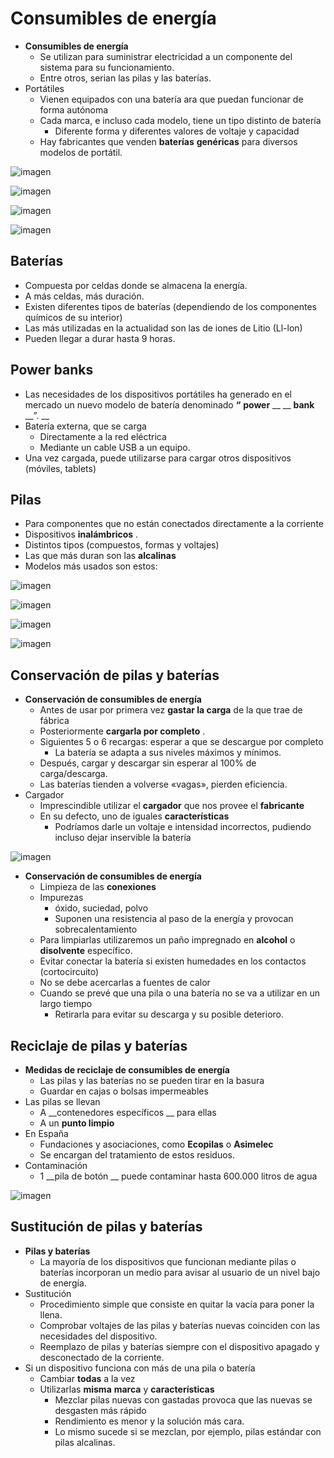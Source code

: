 # Consumibles de energía

* __Consumibles de energía__
  * Se utilizan para suministrar electricidad a un componente del sistema para su funcionamiento\.
  * Entre otros, serian las pilas y las baterías\.
* Portátiles
  * Vienen equipados con una batería ara que puedan funcionar de forma autónoma
  * Cada marca, e incluso cada modelo, tiene un tipo distinto de batería
    * Diferente forma y diferentes valores de voltaje y capacidad
  * Hay fabricantes que venden  __baterías__   __genéricas__  para diversos modelos de portátil\.

![imagen](img/15_Elementos_consumibles12.jpg)

![imagen](img/15_Elementos_consumibles13.jpg)

![imagen](img/15_Elementos_consumibles14.jpg)

![imagen](img/15_Elementos_consumibles15.jpg)

## Baterías

  * Compuesta por celdas donde se almacena la energía\.
  * A más celdas, más duración\.
  * Existen diferentes tipos de baterías \(dependiendo de los componentes químicos de su interior\)
  * Las más utilizadas en la actualidad son las de iones de Litio \(Ll\-lon\)
  * Pueden llegar a durar hasta 9 horas\.

## Power banks

  * Las necesidades de los dispositivos portátiles ha generado en el mercado un nuevo modelo de batería denominado  __“__  __power__  __ __  __bank__  __”\. __
  * Batería externa, que se carga
    * Directamente a la red eléctrica
    * Mediante un cable USB a un equipo\.
  * Una vez cargada, puede utilizarse para cargar otros dispositivos \(móviles, tablets\)

## Pilas

  * Para componentes que no están conectados directamente a la corriente
  * Dispositivos  __inalámbricos__ \.
  * Distintos tipos \(compuestos, formas y voltajes\)
  * Las que más duran son las  __alcalinas__
* Modelos más usados son estos:

![imagen](img/15_Elementos_consumibles16.jpg)

![imagen](img/15_Elementos_consumibles17.jpg)

![imagen](img/15_Elementos_consumibles18.jpg)

![imagen](img/15_Elementos_consumibles19.jpg)

## Conservación de pilas y baterías

* __Conservación de consumibles de energía__
  * Antes de usar por primera vez  __gastar la carga__  de la que trae de fábrica
  * Posteriormente  __cargarla por completo__ \.
  * Siguientes 5 o 6 recargas: esperar a que se descargue por completo
    * La batería se adapta a sus niveles máximos y mínimos\.
  * Después, cargar y descargar sin esperar al 100% de carga/descarga\.
  * Las baterías tienden a volverse «vagas», pierden eficiencia\.
* Cargador
  * Imprescindible utilizar el  __cargador__  que nos provee el  __fabricante__
  * En su defecto, uno de iguales  __características__
    * Podríamos darle un voltaje e intensidad incorrectos, pudiendo incluso dejar inservible la batería

![imagen](img/15_Elementos_consumibles20.jpg)

* __Conservación de consumibles de energía__
  * Limpieza de las  __conexiones__
  * Impurezas
    * óxido, suciedad, polvo
    * Suponen una resistencia al paso de la energía y provocan sobrecalentamiento
  * Para limpiarlas utilizaremos un paño impregnado en  __alcohol__  o  __disolvente__  específico\.
  * Evitar conectar la batería si existen humedades en los contactos \(cortocircuito\)
  * No se debe acercarlas a fuentes de calor
  * Cuando se prevé que una pila o una batería no se va a utilizar en un largo tiempo
    * Retirarla para evitar su descarga y su posible deterioro\.

## Reciclaje de pilas y baterías

* __Medidas de reciclaje de consumibles de energía__
  * Las pilas y las baterías no se pueden tirar en la basura
  * Guardar en cajas o bolsas impermeables
* Las pilas se llevan
  * A  __contenedores específicos __ para ellas
  * A un  __punto limpio__
* En España
  * Fundaciones y asociaciones, como  __Ecopilas__  o  __Asimelec__
  * Se encargan del tratamiento de estos residuos\.
* Contaminación
  * 1  __pila de botón __ puede contaminar hasta 600\.000 litros de agua

![imagen](img/15_Elementos_consumibles21.jpg)

## Sustitución de pilas y baterías

* __Pilas y baterías__
  * La mayoría de los dispositivos que funcionan mediante pilas o baterías incorporan un medio para avisar al usuario de un nivel bajo de energía\.
* Sustitución
  * Procedimiento simple que consiste en quitar la vacía para poner la llena\.
  * Comprobar voltajes de las pilas y baterías nuevas coinciden con las necesidades del dispositivo\.
  * Reemplazo de pilas y baterías siempre con el dispositivo apagado y desconectado de la corriente\.
* Si un dispositivo funciona con más de una pila o batería
  * Cambiar  __todas__  a la vez
  * Utilizarlas  __misma__   __marca__  y  __características__
    * Mezclar pilas nuevas con gastadas provoca que las nuevas se desgasten más rápido
    * Rendimiento es menor y la solución más cara\.
    * Lo mismo sucede si se mezclan, por ejemplo, pilas estándar con pilas alcalinas\.